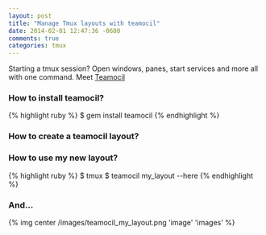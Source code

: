```yaml
---
layout: post
title: "Manage Tmux layouts with teamocil"
date: 2014-02-01 12:47:36 -0600
comments: true
categories: tmux
---
```


Starting a tmux session? Open windows, panes, start services and more all with one  command. Meet  <a href="https://github.com/remiprev/teamocil" target="_blank">Teamocil</a> 

### How to install teamocil? ###

{% highlight ruby %}
$ gem install teamocil
{% endhighlight %}

<!-- more -->
### How to create a teamocil layout? ###

<script src="https://gist.github.com/jazminschroeder/8757578.js"></script>

### How to use my new layout? ###

{% highlight ruby %}
$ tmux
$ teamocil my_layout --here
{% endhighlight %}



### And... ###

{% img center /images/teamocil_my_layout.png  'image' 'images' %}


